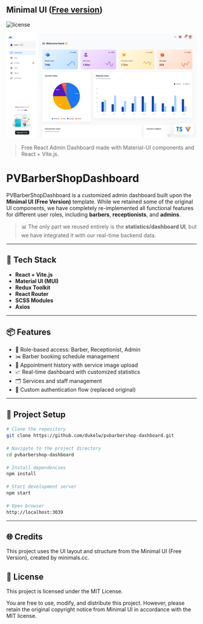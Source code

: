 ## Minimal UI ([Free version](https://free.minimals.cc/))

![license](https://img.shields.io/badge/license-MIT-blue.svg)

![preview](public/assets/images/minimal-free-preview.jpg)

> Free React Admin Dashboard made with Material-UI components and React + Vite.js.

# PVBarberShopDashboard

PVBarberShopDashboard is a customized admin dashboard built upon the **Minimal UI (Free Version)** template. While we retained some of the original UI components, we have completely re-implemented all functional features for different user roles, including **barbers**, **receptionists**, and **admins**.

> 📊 The only part we reused entirely is the **statistics/dashboard UI**, but we have integrated it with our real-time backend data.

---

## 🔧 Tech Stack

- **React + Vite.js**
- **Material UI (MUI)**
- **Redux Toolkit**
- **React Router**
- **SCSS Modules**
- **Axios**

---

## 📦 Features

- 🔐 Role-based access: Barber, Receptionist, Admin
- ✂️ Barber booking schedule management
- 🧾 Appointment history with service image upload
- 📈 Real-time dashboard with customized statistics
- 🗂️ Services and staff management
- 📝 Custom authentication flow (replaced original)

---

## 🧪 Project Setup

```bash
# Clone the repository
git clone https://github.com/dukelw/pvbarbershop-dashboard.git

# Navigate to the project directory
cd pvbarbershop-dashboard

# Install dependencies
npm install

# Start development server
npm start

# Open browser
http://localhost:3039

```
---

## 🌐 Credits
This project uses the UI layout and structure from the Minimal UI (Free Version), created by minimals.cc.

## 📜 License
This project is licensed under the MIT License.

You are free to use, modify, and distribute this project. However, please retain the original copyright notice from Minimal UI in accordance with the MIT license.